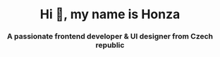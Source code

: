<h1 align="center">Hi 👋, my name is Honza</h1>
<h3 align="center">A passionate frontend developer & UI designer from Czech republic</h3>
